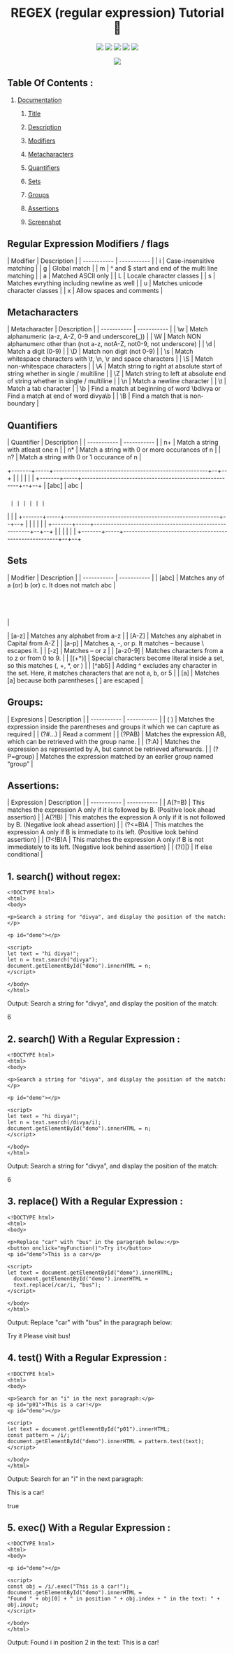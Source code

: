 
 
<h1 align="center">REGEX (regular expression) Tutorial👋</h1>

<p align="center">
    <img src="https://img.shields.io/github/repo-size/divyakrishnan15/regex_tutorial" />
    <img src="https://img.shields.io/github/languages/top/divyakrishnan15/regex_tutorial"  />
    <img src="https://img.shields.io/github/issues/divyakrishnan15/regex_tutorial" />
    <img src="https://img.shields.io/github/last-commit/divyakrishnan15/regex_tutorial" >
    <a href="https://github.com/divyakrishnan15"><img src="https://img.shields.io/github/followers/divyakrishnan15?style=social" target="_blank" /></a
</p>
  
<p align="center">
    <img src="https://img.shields.io/badge/regex"  />
</p>

 ## Table Of Contents : 
 1.  [Documentation](#documentation) 

        1.  [Title](#Title) 

        2.  [Description](#Description) 

        3.  [Modifiers](#Modifiers) 

        4.  [Metacharacters](#Metacharacters) 

        5.  [Quantifiers](#Quantifiers) 

        6.  [Sets](#Sets) 

        7.  [Groups](#Groups) 

        8. [Assertions](#Assertions) 

        9. [Screenshot](#screenshot) 
 


## Regular Expression Modifiers / flags
<a id="Modifiers"></a>
| Modifier      | Description |
| ----------- | ----------- |
| i   | Case-insensitive matching |
| g   | Global match |
| m   | ^ and $ start and end of the multi line matching  |
| a   | Matched ASCII only  |
| L   | Locale character classes   |
| s   | Matches evrything including newline as well    |
| u   | Matches unicode character classes   |
| x   | Allow spaces and comments    |





## Metacharacters
<a id="Metacharacters"></a>
| Metacharacter      | Description |
| ----------- | ----------- |
| \w     | Match alphanumeric (a-z, A-Z, 0-9 and underscore(_))   |
| \W     | Match NON alphanumerc other than (not a-z, notA-Z, not0-9, not underscore)   |
| \d     | Match a digit (0-9)  |
| \D     | Match non digit (not 0-9)  |
| \s     | Match whitespace characters with \t, \n, \r and space characters  |
| \S     | Match non-whitespace characters  |
| \A     | Match string to right at absolute start of string whether in single / multiline |
| \Z     | Match string to left at absolute end of string whether in single / multiline |
| \n     | Match a newline character |
| \t     | Match a tab character |
| \b     | Find a match at beginning of word \bdivya or Find a match at end of word divya\b       |
| \B     | Find a match that is non-boundary  |







## Quantifiers 
<a id="Quantifiers"></a>
| Quantifier      | Description |
| ----------- | ----------- |
| n+     | Match a string with atleast one n  |
| n*   | Match a string with 0 or more occurances of n  |
| n?   | Match a string with 0 or 1 occurance of n   |


+-------+-----+-------------------------------------------------------+--+--+
|       |     |                                                       |  |  |
+-------+-----+-------------------------------------------------------+--+--+
| [abc] | abc | <pre><code><p id="demo"></p>                          |  |  |
|       |     |  <script>let text = "Is this all there is?";          |  |  |
|       |     |   let result = text.match(/[h]/g);                    |  |  |
|       |     |   document.getElementById("demo").innerHTML = result; |  |  |
|       |     |  </script> </code></pre>                              |  |  |
+-------+-----+-------------------------------------------------------+--+--+
|       |     |                                                       |  |  |
+-------+-----+-------------------------------------------------------+--+--+
|       |     |                                                       |  |  |
+-------+-----+-------------------------------------------------------+--+--+

## Sets
<a id="Sets"></a>
| Modifier      | Description |
| ----------- | ----------- |
| [abc]   | Matches any of a (or) b (or) c. It does not match abc |
<pre><code><p id="demo"></p>
 <script>let text = "Is this all there is?";
  let result = text.match(/[h]/g);
  document.getElementById("demo").innerHTML = result;
 </script> </code></pre>|
| [a-z]   | Matches any alphabet from a-z |
| [A-Z]   | Matches any alphabet in Capital from A-Z  |
| [a\-p]  | Matches a, -, or p. It matches – because \ escapes it.  |
| [-z]   | Matches – or z   |
| [a-z0-9]   | 	Matches characters from a to z or from 0 to 9.   |
| [(+*)]   | Special characters become literal inside a set, so this matches (, +, *, or )   |
| [^ab5]  | Adding ^ excludes any character in the set. Here, it matches characters that are not a, b, or 5    |
| \[a\]   | 	Matches [a] because both parentheses [ ] are escaped  |



## Groups:
<a id="Groups"></a>
| Expresions      | Description |
| ----------- | ----------- |
| ( )   | 	Matches the expression inside the parentheses and groups it which we can capture as required |
| (?#…)   | Read a comment |
| (?PAB)   | Matches the expression AB, which can be retrieved with the group name.  |
| (?:A)   | 	Matches the expression as represented by A, but cannot be retrieved afterwards.  |
| (?P=group)   | Matches the expression matched by an earlier group named “group”   |





## Assertions:
<a id="Assertions"></a>
| Expression      | Description |
| ----------- | ----------- |
| A(?=B)   | This matches the expression A only if it is followed by B. (Positive look ahead assertion) |
| A(?!B)   | 	This matches the expression A only if it is not followed by B. (Negative look ahead assertion) |
| (?<=B)A   | 	This matches the expression A only if B is immediate to its left.  (Positive look behind assertion)  |
| (?<!B)A   | This matches the expression A only if B is not immediately to its left. (Negative look behind assertion)  |
| (?()|)   | 	If else conditional   |





 ## 1. search() without regex:  
 <a id="Installation"></a> 
```shell
<!DOCTYPE html>
<html>
<body>

<p>Search a string for "divya", and display the position of the match:</p>

<p id="demo"></p>

<script>
let text = "hi divya!"; 
let n = text.search("divya");
document.getElementById("demo").innerHTML = n;
</script>

</body>
</html>
```

Output:
Search a string for "divya", and display the position of the match:

6


 ## 2. search() With a Regular Expression :  
 <a id="Installation"></a> 
```shell
<!DOCTYPE html>
<html>
<body>

<p>Search a string for "divya", and display the position of the match:</p>

<p id="demo"></p>

<script>
let text = "hi divya!"; 
let n = text.search(/divya/i);
document.getElementById("demo").innerHTML = n;
</script>

</body>
</html>
```

Output:
Search a string for "divya", and display the position of the match:

6


 ## 3. replace() With a Regular Expression :  
 <a id="Installation"></a> 
```shell
<!DOCTYPE html>
<html>
<body>

<p>Replace "car" with "bus" in the paragraph below:</p>
<button onclick="myFunction()">Try it</button>
<p id="demo">This is a car</p>

<script>
let text = document.getElementById("demo").innerHTML;
  document.getElementById("demo").innerHTML =
  text.replace(/car/i, "bus");
</script>

</body>
</html>
```

Output:
Replace "car" with "bus" in the paragraph below:

Try it
Please visit bus!

 ## 4. test() With a Regular Expression :  
 <a id="Installation"></a> 
```shell
<!DOCTYPE html>
<html>
<body>

<p>Search for an "i" in the next paragraph:</p>
<p id="p01">This is a car!</p>
<p id="demo"></p>

<script>
let text = document.getElementById("p01").innerHTML;
const pattern = /i/;
document.getElementById("demo").innerHTML = pattern.test(text);
</script>

</body>
</html>
```

Output:
Search for an "i" in the next paragraph:

This is a car!

true


 ## 5. exec() With a Regular Expression :  
 <a id="Installation"></a> 
```shell
<!DOCTYPE html>
<html>
<body>

<p id="demo"></p>

<script>
const obj = /i/.exec("This is a car!");
document.getElementById("demo").innerHTML =
"Found " + obj[0] + " in position " + obj.index + " in the text: " + obj.input;
</script>

</body>
</html>
```

Output:
Found i in position 2 in the text: This is a car!
